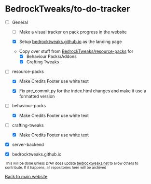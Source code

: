 # BedrockTweaks/to-do-tracker

- [ ]	General
	- [ ]	Make a visual tracker on pack progress in the website
	
	- [x]	Setup [bedrocktweaks.github.io](https://bedrocktweaks.github.io) as the landing page
	- Copy over stuff from [BedrockTweaks/resource-packs](https://github.com/BedrockTweaks/resource-packs) for
		- [x]	Behaviour Packs/Addons
		- [x]	Crafting Tweaks

- [ ]	resource-packs
	- [x]	Make Credits Footer use white text
	
	- [x]	Fix pre_commit.py for the index.html changes and make it use a formatted version
- [ ]	behaviour-packs
	- [x]	Make Credits Footer use white text
- [ ]	crafting-tweaks
	- [x]	Make Credits Footer use white text
- [x]	server-backend

- [x]	bedrocktweaks.github.io

<sub>This will be done unless DrAV does update [bedrocktweaks.net](https://bedrocktweaks.net) to allow others to contribute. If it happens, all repositories here will be archived</sub>

[Back to main website](https://bedrocktweaks.github.io)
